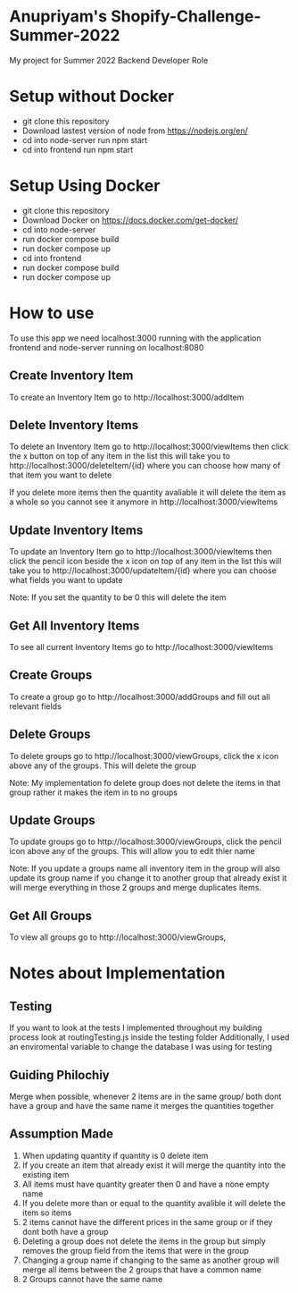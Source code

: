 # Anupriyam's Shopify-Challenge-Summer-2022
My project for Summer 2022 Backend Developer Role

# Setup without Docker
- git clone this repository
- Download lastest version of node from https://nodejs.org/en/
- cd into node-server run npm start
- cd into frontend run npm start




# Setup Using Docker

- git clone this repository
- Download Docker on https://docs.docker.com/get-docker/
- cd into node-server
- run docker compose build
- run docker compose up
- cd into frontend
- run docker compose build
- run docker compose up



# How to use
To use this app we need localhost:3000 running with the application frontend and node-server running on localhost:8080

## Create Inventory Item 
To create an Inventory Item go to http://localhost:3000/addItem

## Delete Inventory Items
To delete an Inventory Item go to http://localhost:3000/viewItems
then click the x button on top of any item in the list
this will take you to http://localhost:3000/deleteItem/{id}
where you can choose how many of that item you want to delete

If you delete more items then the quantity avaliable it will delete the item as a whole so you cannot see it anymore in http://localhost:3000/viewItems

## Update Inventory Items
To update an Inventory Item go to http://localhost:3000/viewItems
then click the pencil icon beside the x icon on top of any item in the list
this will take you to http://localhost:3000/updateItem/{id}
where you can choose what fields you want to update

Note: If you set the quantity to be 0 this will delete the item



## Get All Inventory Items
To see all current Inventory Items go to http://localhost:3000/viewItems


## Create Groups
To create a group go to http://localhost:3000/addGroups
and fill out all relevant fields

## Delete Groups 
To delete groups go to http://localhost:3000/viewGroups,
click the x icon above any of the groups. This will delete the group

Note: My implementation fo delete group does not delete the items in that group rather it makes the item in to no groups 


## Update Groups
To update groups  go to http://localhost:3000/viewGroups,
click the pencil icon above any of the groups. This will allow you to edit thier name

Note: If you update a groups name all inventory item in the group will also update its group name if you change it to another group that already exist it will merge everything in those 2 groups and merge duplicates items.



## Get All Groups 
To view all groups  go to http://localhost:3000/viewGroups,



# Notes about Implementation

## Testing 
If you want to look at the tests I implemented throughout my building process look at routingTesting.js inside the testing folder 
Additionally, I used an enviromental variable to change the database I was using for testing

## Guiding Philochiy 
Merge when possible, whenever 2 items are in the same group/ both dont have a group and have the same name it merges the quantities together 

## Assumption Made

1. When updating quantity if quantity is 0 delete item 
2. If you create an item that already exist it will merge the quantity into the existing item
3. All items must have quantity greater then 0 and have a none empty name
4. If you delete more than or equal to the quantity avalible it will delete the item so items 
5. 2 items cannot have the different prices in the same group or if they dont both have a group
6. Deleting a group does not delete the items in the group but simply removes the group field from the items that were in the group
7. Changing a group name if changing to the same as another group will merge all items between the 2 groups that have a common name
8. 2 Groups cannot have the same name



















